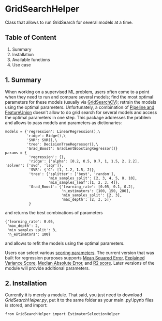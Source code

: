 # GridSearchHelper
 Class that allows to run GridSearch for several models at a time.
 
 ## Table of Content
 1. Summary
 2. Installation
 3. Available functions
 4. Use case


## 1. Summary
When working on a supervised ML problem, users often come to a point when they need to run and compare several models; find the most optimal parameters for these models (usually via [GridSearchCV](https://scikit-learn.org/stable/modules/generated/sklearn.model_selection.GridSearchCV.html#sklearn.model_selection.GridSearchCV)); retrain the models using the optimal parameters.
Unfortunately, a combination of [Pipeline and FeatureUnion](https://scikit-learn.org/0.18/modules/pipeline.html) doesn't allow to do grid search for several models and access the optimal parameters in one step. This package addresses the problem and allows to pass models and parameters as dictionaries:
```
models = {'regression': LinearRegression(),\
          'ridge': Ridge(),\
          'SVR': SVR(),\
          'tree': DecisionTreeRegressor(),\
          'Grad_Boost': GradientBoostingRegressor()}
params = {
           'regression': {},
           'ridge': {'alpha': [0.2, 0.5, 0.7, 1, 1.5, 2, 2.2], 'solver': ['svd', 'lsqr']},
           'SVR': {'C': [1, 1.2, 1.5, 2]},
           'tree': {'splitter': ['best', 'random'],
                    'min_samples_split': [2, 3, 4, 5, 8, 10],
                    'min_samples_leaf':[1, 2, 3, 4]},
           'Grad_Boost': {'learning_rate': [0.05, 0.1, 0.2],
                          'n_estimators': [100, 150, 200],
                          'min_samples_split': [2, 3],
                          'max_depth': [2, 3, 5]}   
           }
```

and returns the best combinations of parameters
```
{'learning_rate': 0.05,
 'max_depth': 2,
 'min_samples_split': 3,
 'n_estimators': 100}
```

and allows to refit the models using the optimal parameters.

Users can select various [scoring parameters](https://scikit-learn.org/stable/modules/model_evaluation.html). The current version that was built for regression purposes supports [Mean Squared Error](https://scikit-learn.org/stable/modules/generated/sklearn.metrics.mean_squared_error.html#sklearn.metrics.mean_squared_error), [Explained Variance Score](https://scikit-learn.org/stable/modules/generated/sklearn.metrics.explained_variance_score.html#sklearn.metrics.explained_variance_score), [Median Absolute Error](https://scikit-learn.org/stable/modules/generated/sklearn.metrics.median_absolute_error.html#sklearn.metrics.median_absolute_error), and [R2 score](https://scikit-learn.org/stable/modules/generated/sklearn.metrics.r2_score.html#sklearn.metrics.r2_score). Later versions of the module will provide additional parameters. 

## 2. Installation
Currently it is merely a module. That said, you just need to download _GridSearchHelper.py_, put it to the same folder as your main .py/.ipynb files is stored, and import:
```
from GridSearchHelper import EstimatorSelectionHelper
```

